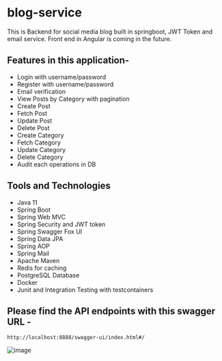 # blog-service

This is Backend for social media blog built in springboot, JWT Token and email service. Front end in Angular is coming in the future.

## Features in this application- 

- Login with username/password
- Register with username/password
- Email verification
- View Posts by Category with pagination
- Create Post
- Fetch Post
- Update Post
- Delete Post
- Create Category
- Fetch Category
- Update Category
- Delete Category
- Audit each operations in DB

## Tools and Technologies

- Java 11
- Spring Boot
- Spring Web MVC
- Spring Security and JWT token
- Spring Swagger Fox UI 
- Spring Data JPA
- Spring AOP
- Spring Mail
- Apache Maven
- Redis for caching
- PostgreSQL Database
- Docker
- Junit and Integration Testing with testcontainers

## Please find the API endpoints with this swagger URL - 

```
http://localhost:8888/swagger-ui/index.html#/
```

![image](https://user-images.githubusercontent.com/8009104/220157755-7207805c-8122-46a1-b9f8-c17b8fdf4998.png)


